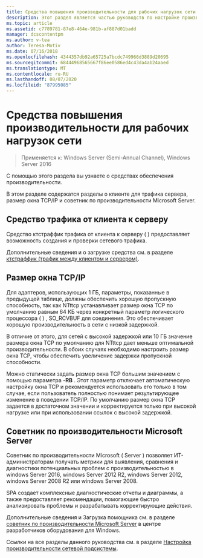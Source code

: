 ```yaml
---
title: Средства повышения производительности для рабочих нагрузок сети
description: Этот раздел является частью руководств по настройке производительности сетевой подсистемы для Windows Server 2016.
ms.topic: article
ms.assetid: c7789781-87e8-464e-981b-af887d01badd
manager: dcscontentpm
ms.author: v-tea
author: Teresa-Motiv
ms.date: 07/16/2018
ms.openlocfilehash: 4344357db92a65725a7bcdc749966d3889d20695
ms.sourcegitcommit: 68444968565667f86ee0586ed4c43da4ab24aaed
ms.translationtype: MT
ms.contentlocale: ru-RU
ms.lasthandoff: 08/07/2020
ms.locfileid: "87995085"
---
```

# <a name="performance-tools-for-network-workloads"></a>Средства повышения производительности для рабочих нагрузок сети

>Применяется к: Windows Server (Semi-Annual Channel), Windows Server 2016

С помощью этого раздела вы узнаете о средствах обеспечения производительности.

В этом разделе содержатся разделы о клиенте для трафика сервера, размер окна TCP/IP и советник по производительности Microsoft Server.

##  <a name="client-to-server-traffic-tool"></a><a name="bkmk_tuning"></a>Средство трафика от клиента к серверу

Средство ктстраффик трафика от клиента к серверу \( \) предоставляет возможность создания и проверки сетевого трафика.

Дополнительные сведения и о загрузке средства см. в разделе [ктстраффик (трафик между клиентом и сервером)](https://github.com/Microsoft/ctsTraffic).

##  <a name="tcpip-window-size"></a><a name="bkmk_size"></a>Размер окна TCP/IP

Для адаптеров, использующих 1 ГБ, параметры, показанные в предыдущей таблице, должны обеспечить хорошую пропускную способность, так как NTttcp устанавливает размер окна TCP по умолчанию равным 64 КБ через конкретный параметр логического процессора \( \) , SO_RCVBUF для соединения. Это обеспечивает хорошую производительность в сети с низкой задержкой.

В отличие от этого, для сетей с высокой задержкой или 10 ГБ значение размера окна TCP по умолчанию для NTttcp дает меньше оптимальной производительности. В обоих случаях необходимо настроить размер окна TCP, чтобы обеспечить увеличение задержки пропускной способности.

Можно статически задать размер окна TCP большим значением с помощью параметра **-RB** . Этот параметр отключает автоматическую настройку окна TCP и рекомендуется использовать его только в том случае, если пользователь полностью понимает результирующее изменение в поведении TCP/IP. По умолчанию размер окна TCP задается в достаточном значении и корректируется только при высокой нагрузке или при использовании ссылок с высокой задержкой.

##  <a name="microsoft-server-performance-advisor"></a><a name="bkmk_advisor"></a>Советник по производительности Microsoft Server

Советник по производительности Microsoft \( Server \) позволяет ИТ-администраторам получать метрики для выявления, сравнения и диагностики потенциальных проблем с производительностью в windows Server 2016, windows Server 2012 R2, windows Server 2012, windows Server 2008 R2 или windows Server 2008.

SPA создает комплексные диагностические отчеты и диаграммы, а также предоставляет рекомендации, помогающие быстро анализировать проблемы и разрабатывать корректирующие действия.

 Дополнительные сведения и Загрузка помощника см. в разделе [советник по производительности Microsoft Server](/previous-versions/dn481522(v=vs.85)) в центре разработчиков оборудования для Windows.

Ссылки на все разделы данного руководства см. в разделе [Настройка производительности сетевой подсистемы](net-sub-performance-top.md).